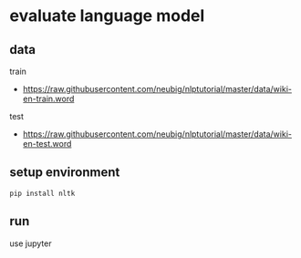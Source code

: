# evaluate language model

## data

train

- https://raw.githubusercontent.com/neubig/nlptutorial/master/data/wiki-en-train.word

test

- https://raw.githubusercontent.com/neubig/nlptutorial/master/data/wiki-en-test.word

## setup environment

```shell
pip install nltk
```

## run

use jupyter
